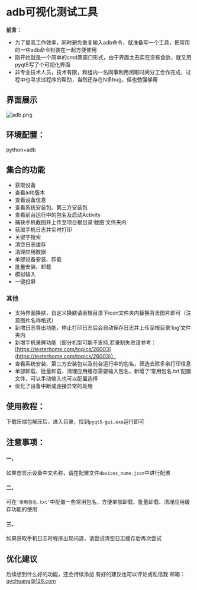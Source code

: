 # adb可视化测试工具

**前言：**

- 为了提高工作效率，同时避免重复输入adb命令，就准备写一个工具，把常用的一些adb命令封装在一起方便使用
- 刚开始就是一个简单的cmd黑窗口形式，由于界面太丑实在没有食欲，就又用pyqt5写了个可视化界面
- 非专业技术人员，技术有限，和组内一名同事利用闲暇时间分工合作完成，过程中也寻求过程序的帮助，当然还存在N多bug，但也勉强够用

## 界面展示
![adb.png](https://i.loli.net/2021/02/15/6YE3DeH8ihk7zAf.png)

## 环境配置：
python+adb

## 集合的功能
- 获取设备
- 查看adb版本
- 查看设备信息
- 查看系统安装包、第三方安装包
- 查看前台运行中的包名及启动Activity
- 捕获手机截图并上传至项目根目录‘截图’文件夹内
- 获取手机日志并实时打印
- 关键字搜索
- 清空日志缓存
- 清理应用数据
- 单部设备安装、卸载
- 批量安装、卸载
- 模拟输入
- 一键投屏
### 其他
- 支持界面换肤，自定义换肤请至根目录下icon文件夹内替换背景图片即可（注意图片名称格式）
- 新增日志导出功能，停止打印日志后会自动保存日志并上传至根目录‘log’文件夹内
- 新增手机录屏功能（部分机型可能不支持,若录制失败请参考：[https://testerhome.com/topics/26003](https://testerhome.com/topics/26003)）
- 查看系统安装、第三方安装包以及前台运行中的包名，筛选去除多余打印信息
- 单部卸载、批量卸载、清理应用缓存需要输入包名，新增了‘常用包名.txt’配置文件，可以手动输入也可以配置选择
- 优化了设备中断或连接异常的处理
## 使用教程：
下载压缩包解压后，进入目录，找到```pyqt5-gui.exe```运行即可


## 注意事项：
#### 一、
如果想显示设备中文名称，请在配置文件```devices_name.json```中进行配置
#### 二、
可在`‘常用包名.txt’`中配置一些常用包名，方便单部卸载、批量卸载、清理应用缓存功能的使用
#### 三、
如果获取手机日志时程序出现闪退，请尝试清空日志缓存后再次尝试

## 优化建议
后续想到什么好的功能，还会持续添加
有好的建议也可以评论或私信我
邮箱：qvchuang@126.com


